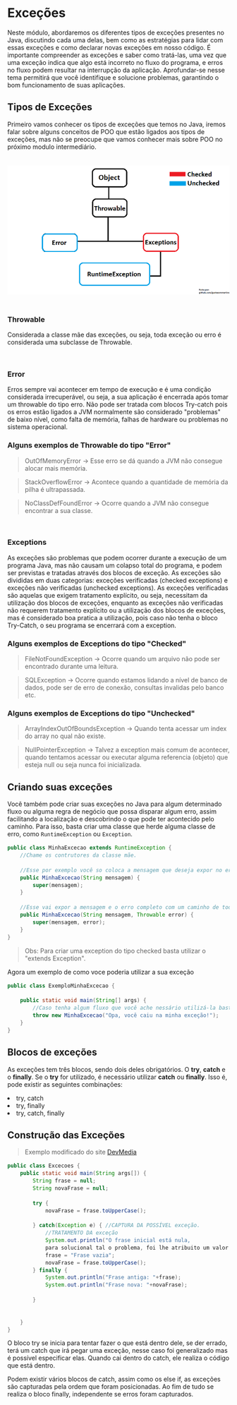 <h1>Exceções</h1>

Neste módulo, abordaremos os diferentes tipos de exceções presentes no Java, discutindo cada uma delas, bem como as estratégias para lidar com essas exceções e como declarar novas exceções em nosso código. É importante compreender as exceções e saber como tratá-las, uma vez que uma exceção indica que algo está incorreto no fluxo do programa, e erros no fluxo podem resultar na interrupção da aplicação. Aprofundar-se nesse tema permitirá que você identifique e solucione problemas, garantindo o bom funcionamento de suas aplicações.

<h2>Tipos de Exceções</h2>

Primeiro vamos conhecer os tipos de exceções que temos no Java, iremos falar sobre alguns conceitos de POO que estão ligados aos tipos de exceções, mas não se preocupe que vamos conhecer mais sobre POO no próximo modulo intermediário.

<img style="margin: 20px 0 20px 0;" src="../img/arvore_de_exceptions.png">

<h3>Throwable</h3>

Considerada a classe mãe das exceções, ou seja, toda exceção ou erro é considerada uma subclasse de Throwable.

<br>

<h3>Error</h3>

Erros sempre vai acontecer em tempo de execução e é uma condição considerada irrecuperável, ou seja, a sua aplicação é encerrada após tomar um throwable do tipo erro. Não pode ser tratada com blocos Try-catch pois os erros estão ligados a JVM normalmente são considerado "problemas" de baixo nível, como falta de memória, falhas de hardware ou problemas no sistema operacional.

<h3>Alguns exemplos de Throwable do tipo "Error"</h3>

> OutOfMemoryError -> Esse erro se dá quando a JVM não consegue alocar mais memória.

> StackOverflowError -> Acontece quando a quantidade de memória da pilha é ultrapassada.

> NoClassDefFoundError -> Ocorre quando a JVM não consegue encontrar a sua classe.

<br>

<h3>Exceptions</h3>

As exceções são problemas que podem ocorrer durante a execução de um programa Java, mas não causam um colapso total do programa, e podem ser previstas e tratadas através dos blocos de exceção. As exceções são divididas em duas categorias: exceções verificadas (checked exceptions) e exceções não verificadas (unchecked exceptions). As exceções verificadas são aquelas que exigem tratamento explícito, ou seja, necessitam da utilização dos blocos de exceções, enquanto as exceções não verificadas não requerem tratamento explícito ou a utilização dos blocos de exceções, mas é considerado boa pratica a utilização, pois caso não tenha o bloco Try-Catch, o seu programa se encerrará com a exception.

<h3>Alguns exemplos de Exceptions do tipo "Checked"</h3>

> FileNotFoundException -> Ocorre quando um arquivo não pode ser encontrado durante uma leitura.

> SQLException -> Ocorre quando estamos lidando a nível de banco de dados, pode ser de erro de conexão, consultas invalidas pelo banco etc.

<h3>Alguns exemplos de Exceptions do tipo "Unchecked"</h3>

> ArrayIndexOutOfBoundsException -> Quando tenta acessar um index do array no qual não existe.

> NullPointerException -> Talvez a exception mais comum de acontecer, quando tentamos acessar ou executar alguma referencia (objeto) que esteja null ou seja nunca foi inicializada.

<h2>Criando suas exceções</h2>

Você também pode criar suas exceções no Java para algum determinado fluxo ou alguma regra de negócio que possa disparar algum erro, assim facilitando a localização e descobrindo o que pode ter acontecido pelo caminho. Para isso, basta criar uma classe que herde alguma classe de erro, como `RuntimeException` ou `Exception`.

```java
public class MinhaExcecao extends RuntimeException {
    //Chame os contrutores da classe mãe.

    //Esse por exemplo você so coloca a mensagem que deseja expor no erro
    public MinhaExcecao(String mensagem) {
        super(mensagem);
    }
    
    //Esse vai expor a mensagem e o erro completo com um caminho de todo o código até chegar nele é um ponto importante para futuros debugs.
    public MinhaExcecao(String mensagem, Throwable error) {
        super(mensagem, error);
    }
}
```
 
 > Obs: Para criar uma exception do tipo checked basta utilizar o "extends Exception".

Agora um exemplo de como voce poderia utilizar a sua exceção

```java
public class ExemploMinhaExcecao {

    public static void main(String[] args) {
        //Caso tenha algum fluxo que você ache nessário utilizá-la basta usar o código abaixo
        throw new MinhaExcecao("Opa, você caiu na minha exceção!");        
    }
}
```

<h2>Blocos de exceções</h2>

As exceções tem três blocos, sendo dois deles obrigatórios. O **try**, **catch** e o **finally**. Se o **try** for utilizado, é necessário utilizar **catch** ou **finally**. Isso é, pode existir as seguintes combinações:
<li> try, catch </li>
<li> try, finally </li>
<li> try, catch, finally </li>

<h2>Construção das Exceções</h2>

>Exemplo modificado do site <a href="https://www.devmedia.com.br/tratando-excecoes-em-java/25514">DevMedia</a>
```java
public class Excecoes {
    public static void main(String args[]) {
        String frase = null;
        String novaFrase = null;

        try {
            novaFrase = frase.toUpperCase();

        } catch(Exception e) { //CAPTURA DA POSSÍVEL exceção. 
            //TRATAMENTO DA exceção
            System.out.println("O frase inicial está nula, 
            para solucional tal o problema, foi lhe atribuito um valor default.");
            frase = "Frase vazia";
            novaFrase = frase.toUpperCase();
        } finally {
            System.out.println("Frase antiga: "+frase);
            System.out.println("Frase nova: "+novaFrase);

        }

        
    }
}
```
O bloco try se inicia para tentar fazer o que está dentro dele, se der errado, terá um catch que irá pegar uma exceção, nesse caso foi generalizado mas é possível especificar elas. Quando cai dentro do catch, ele realiza o código que está dentro. 

Podem existir vários blocos de catch, assim como os else if, as exceções são capturadas pela ordem que foram posicionadas. Ao fim de tudo se realiza o bloco finally, independente se erros foram capturados.